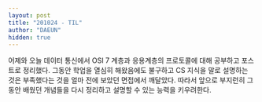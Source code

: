 ```yaml
---
layout: post
title: "201024 - TIL"
author: "DAEUN"
hidden: true
---
```


어제와 오늘 데이터 통신에서 OSI 7 계층과 응용계층의 프로토콜에 대해 공부하고 포스트로 정리했다. 그동안 학업을 열심히 해왔음에도 불구하고 CS 지식을 말로 설명하는 것은 부족했다는 것을 얼마 전에 보았던 면접에서 깨달았다. 따라서 앞으로 부지런히 그동안 배웠던 개념들을 다시 정리하고 설명할 수 있는 능력을 키우려한다.